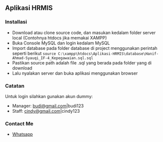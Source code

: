 ## Aplikasi HRMIS

### Installasi
- Download atau clone source code, dan masukan kedalam folder server local (Contohnya htdocs jika memakai XAMPP) 
- Buka Console MySQL dan login kedalam MySQL
- Import database pada folder database di project menggunakan perintah seperti berikut
`source C:\xampp\htdocs\Aplikasi-HRMIS\database\Hanif-Ahmad-Syauqi_IF-4_Kepegawaian.sql.sql`
- Pastikan source path adalah file .sql yang berada pada folder yang di download
- Lalu nyalakan server dan buka aplikasi menggunakan browser

### Catatan
Untuk login silahkan gunakan akun dummy:
- Manager: budi@gmail.com|budi123
- Staff: cindy@gmail.com|cindy123

### Contact Me
- [Whatsapp](https://wa.me/6285559038021)

